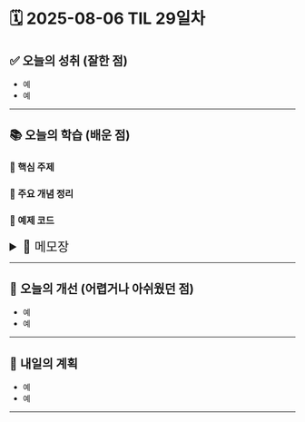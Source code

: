 # 🗓️ 2025-08-06 TIL 29일차

## ✅ 오늘의 성취 (잘한 점)

- 예
- 예

---

## 📚 오늘의 학습 (배운 점)

### 🔹 핵심 주제

### 🔹 주요 개념 정리

### 🔹 예제 코드

<details>
<summary style="font-size: 22px;">📓 메모장</summary>
</details>

---

## 🧠 오늘의 개선 (어렵거나 아쉬웠던 점)

- 예
- 예

---

## 🚀 내일의 계획

- 예
- 예

---
